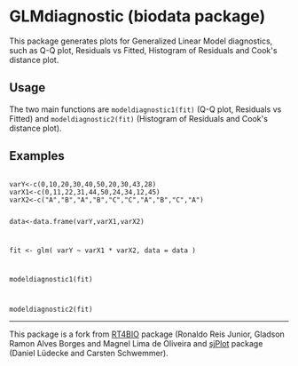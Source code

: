 # GLMdiagnostic (biodata package)
This package generates plots for Generalized Linear Model diagnostics, such as Q-Q plot, Residuals vs Fitted, Histogram of Residuals and Cook's distance plot.

## Usage

The two main functions are `modeldiagnostic1(fit)` (Q-Q plot, Residuals vs Fitted) and `modeldiagnostic2(fit)` (Histogram of Residuals and Cook's distance plot).

## Examples

<code>
varY<-c(0,10,20,30,40,50,20,30,43,28)
varX1<-c(0,11,22,31,44,50,24,34,12,45)
varX2<-c("A","B","A","B","C","C","A","B","C","A")

data<-data.frame(varY,varX1,varX2)

fit <- glm(
varY ~ varX1 * varX2,
data = data
)

modeldiagnostic1(fit)

modeldiagnostic2(fit)
</code>
       
---

This package is a fork from [RT4BIO](https://www.researchgate.net/publication/282808626_RT4Bio_-_R_Tools_for_Biologists) package (Ronaldo Reis Junior, Gladson Ramon Alves Borges and Magnel Lima de Oliveira and [sjPlot](https://www.rdocumentation.org/packages/sjPlot/versions/2.8.12) package (Daniel Lüdecke and Carsten Schwemmer).
